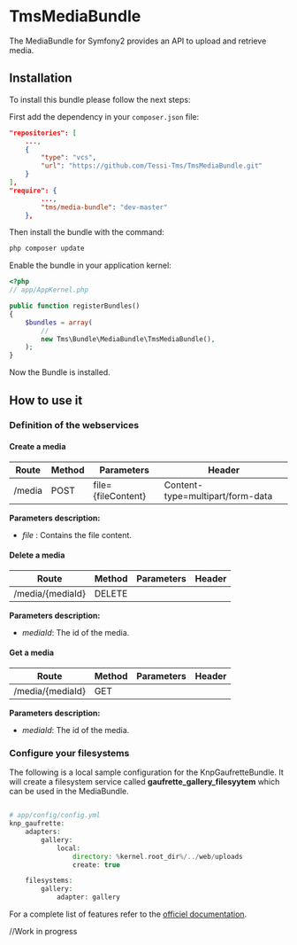 TmsMediaBundle
==============

The MediaBundle for Symfony2 provides an API to upload and retrieve media.


Installation
------------

To install this bundle please follow the next steps:

First add the dependency in your `composer.json` file:

```json
"repositories": [
    ...,
    {
        "type": "vcs",
        "url": "https://github.com/Tessi-Tms/TmsMediaBundle.git"
    }
],
"require": {
        ...,
        "tms/media-bundle": "dev-master"
    },
```

Then install the bundle with the command:

```sh
php composer update
```

Enable the bundle in your application kernel:

```php
<?php
// app/AppKernel.php

public function registerBundles()
{
    $bundles = array(
        //
        new Tms\Bundle\MediaBundle\TmsMediaBundle(),
    );
}
```
Now the Bundle is installed.

How to use it
-------------

### Definition of the webservices

#### Create a media

| Route           | Method | Parameters             | Header
|-----------------|--------|------------------------|----------------------------------------------------------------------------------------------------------------------------------------------------
| /media          | POST   | file={fileContent}    | Content-type=multipart/form-data

**Parameters description:**

- *file* : Contains the file content.

#### Delete a media

| Route                 | Method | Parameters         | Header
|-----------------------|--------|--------------------|----------------------------------------------------------------------------------------------------------------------------------------------------
| /media/{mediaId}      | DELETE |                    |

**Parameters description:**

- *mediaId*: The id of the media.

#### Get a media

| Route                 | Method | Parameters         | Header
|-----------------------|--------|--------------------|----------------------------------------------------------------------------------------------------------------------------------------------------
| /media/{mediaId}      | GET    |                    |

**Parameters description:**

- *mediaId*: The id of the media.

### Configure your filesystems

The following is a local sample configuration for the KnpGaufretteBundle. It will create a filesystem service called **gaufrette_gallery_filesyytem** which can be used in the MediaBundle.


```php

# app/config/config.yml
knp_gaufrette:
    adapters:
        gallery:
            local:
                directory: %kernel.root_dir%/../web/uploads
                create: true

    filesystems:
        gallery:
            adapter: gallery
```

For a complete list of features refer to the [officiel documentation](https://github.com/KnpLabs/Gaufrette.git).

//Work in progress

